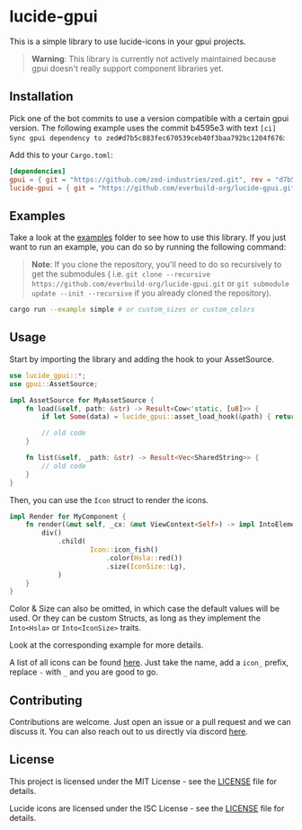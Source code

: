 # lucide-gpui

This is a simple library to use lucide-icons in your gpui projects.

> **Warning**: This library is currently not actively maintained because gpui doesn't really support component libraries yet.

## Installation

Pick one of the bot commits to use a version compatible with a certain gpui version.
The following example uses the commit b4595e3 with text `[ci] Sync gpui dependency to zed#d7b5c883fec670539ceb40f3baa792bc1204f676`:

Add this to your `Cargo.toml`:
```toml
[dependencies]
gpui = { git = "https://github.com/zed-industries/zed.git", rev = "d7b5c88" } # Make sure to use the correct commit
lucide-gpui = { git = "https://github.com/everbuild-org/lucide-gpui.git", rev = "b4595e3" }
```

## Examples

Take a look at the [examples](./lucide-gpui/examples) folder to see how to use this library.
If you just want to run an example, you can do so by running the following command:

> **Note**:
> If you clone the repository, you'll need to do so recursively to get the submodules (
> i.e. `git clone --recursive https://github.com/everbuild-org/lucide-gpui.git`
> or `git submodule update --init --recursive` if you already cloned the repository).

```sh
cargo run --example simple # or custom_sizes or custom_colors
```

## Usage

Start by importing the library and adding the hook to your AssetSource.

```rust
use lucide_gpui::*;
use gpui::AssetSource;

impl AssetSource for MyAssetSource {
    fn load(&self, path: &str) -> Result<Cow<'static, [u8]>> {
        if let Some(data) = lucide_gpui::asset_load_hook(&path) { return data; }

        // old code
    }

    fn list(&self, _path: &str) -> Result<Vec<SharedString>> {
        // old code
    }
}
```

Then, you can use the `Icon` struct to render the icons.

```rust
impl Render for MyComponent {
    fn render(&mut self, _cx: &mut ViewContext<Self>) -> impl IntoElement {
        div()
            .child(
                    Icon::icon_fish()
                        .color(Hsla::red())
                        .size(IconSize::Lg),
            )
    }
}
```

Color & Size can also be omitted, in which case the default values will be used.
Or they can be custom Structs, as long as they implement the `Into<Hsla>` or
`Into<IconSize>` traits.

Look at the corresponding example for more details.

A list of all icons can be found [here](https://lucide.dev/icons/). Just take the name, 
add a `icon_` prefix, replace `-` with `_` and you are good to go.

## Contributing

Contributions are welcome. Just open an issue or a pull request and we can discuss it.
You can also reach out to us directly via discord [here](https://discord.gg/aF3J2X42cE).

## License

This project is licensed under the MIT License - see the [LICENSE](./LICENSE) file for details.

Lucide icons are licensed under the ISC License - see the [LICENSE](https://github.com/lucide-icons/lucide/blob/main/LICENSE) file for details.
